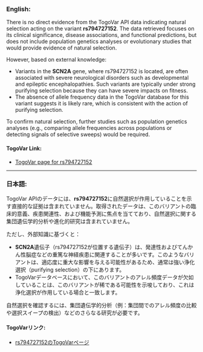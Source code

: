 ### English:
There is no direct evidence from the TogoVar API data indicating natural selection acting on the variant **rs794727152**. The data retrieved focuses on its clinical significance, disease associations, and functional predictions, but does not include population genetics analyses or evolutionary studies that would provide evidence of natural selection.

However, based on external knowledge:
- Variants in the **SCN2A** gene, where rs794727152 is located, are often associated with severe neurological disorders such as developmental and epileptic encephalopathies. Such variants are typically under strong purifying selection because they can have severe impacts on fitness.
- The absence of allele frequency data in the TogoVar database for this variant suggests it is likely rare, which is consistent with the action of purifying selection.

To confirm natural selection, further studies such as population genetics analyses (e.g., comparing allele frequencies across populations or detecting signals of selective sweeps) would be required.

#### TogoVar Link:
- [TogoVar page for rs794727152](https://togovar.org/variant/rs794727152)

---

### 日本語:
TogoVar APIのデータには、**rs794727152**に自然選択が作用していることを示す直接的な証拠は含まれていません。取得されたデータは、このバリアントの臨床的意義、疾患関連性、および機能予測に焦点を当てており、自然選択に関する集団遺伝学的分析や進化的研究は含まれていません。

ただし、外部知識に基づくと：
- **SCN2A**遺伝子（rs794727152が位置する遺伝子）は、発達性およびてんかん性脳症などの重篤な神経疾患に関連することが多いです。このようなバリアントは、適応度に重大な影響を与える可能性があるため、通常は強い浄化選択（purifying selection）の下にあります。
- TogoVarデータベースにおいて、このバリアントのアレル頻度データが欠如していることは、このバリアントが稀である可能性を示唆しており、これは浄化選択が作用している場合と一致します。

自然選択を確認するには、集団遺伝学的分析（例：集団間でのアレル頻度の比較や選択スイープの検出）などのさらなる研究が必要です。

#### TogoVarリンク:
- [rs794727152のTogoVarページ](https://togovar.org/variant/rs794727152)
